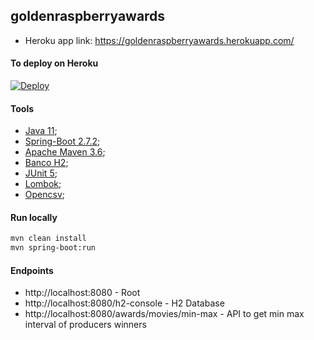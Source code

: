 ## goldenraspberryawards
- Heroku app link: https://goldenraspberryawards.herokuapp.com/

#### To deploy on Heroku
[![Deploy](https://www.herokucdn.com/deploy/button.svg)](https://heroku.com/deploy)

#### Tools
- [Java 11](https://docs.oracle.com/en/java/javase/11/);
- [Spring-Boot 2.7.2](https://spring.io/projects/spring-boot);
- [Apache Maven 3.6](https://maven.apache.org/ref/3.6.0/);
- [Banco H2](https://www.h2database.com/html/main.html);
- [JUnit 5](https://junit.org/junit5/);
- [Lombok](https://projectlombok.org/);
- [Opencsv](http://opencsv.sourceforge.net/);

#### Run locally
```sh
mvn clean install
mvn spring-boot:run
```

#### Endpoints
- http://localhost:8080 - Root
- http://localhost:8080/h2-console - H2 Database
- http://localhost:8080/awards/movies/min-max - API to get min max interval of producers winners
